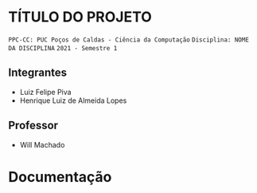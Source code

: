 # TÍTULO DO PROJETO

`PPC-CC: PUC Poços de Caldas - Ciência da Computação`
`Disciplina: NOME DA DISCIPLINA`
`2021 - Semestre 1`

## Integrantes

- Luiz Felipe Piva
- Henrique Luiz de Almeida Lopes


## Professor

- Will Machado

# Documentação

